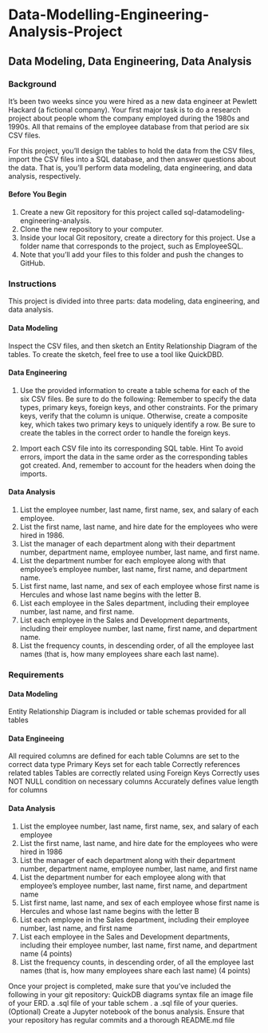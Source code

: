 # Data-Modelling-Engineering-Analysis-Project

## Data Modeling, Data Engineering, Data Analysis

### Background

  It’s been two weeks since you were hired as a new data engineer at Pewlett Hackard (a fictional company). Your first major task is to do a research project about people whom the company employed during the 1980s and 1990s. All that remains of the employee database from that period are six CSV files.
  
  For this project, you’ll design the tables to hold the data from the CSV files, import the CSV files into a SQL database, and then answer questions about the data. That is, you’ll perform data modeling, data engineering, and data analysis, respectively.
 
 
#### Before You Begin
1. Create a new Git repository for this project called sql-datamodeling-engineering-analysis. 
2. Clone the new repository to your computer.
3. Inside your local Git repository, create a directory for this project. Use a folder name that corresponds to the project, such as EmployeeSQL.
4. Note that you’ll add your files to this folder and push the changes to GitHub.



### Instructions

This project is divided into three parts: data modeling, data engineering, and data analysis.

#### Data Modeling

Inspect the CSV files, and then sketch an Entity Relationship Diagram of the tables. To create the sketch, feel free to use a tool like QuickDBD.

#### Data Engineering

1. Use the provided information to create a table schema for each of the six CSV files. Be sure to do the following:
Remember to specify the data types, primary keys, foreign keys, and other constraints.
For the primary keys, verify that the column is unique. Otherwise, create a composite key, which takes two primary keys to uniquely identify a row.
Be sure to create the tables in the correct order to handle the foreign keys.

2. Import each CSV file into its corresponding SQL table.
Hint To avoid errors, import the data in the same order as the corresponding tables got created. And, remember to account for the headers when doing the imports.

#### Data Analysis

1. List the employee number, last name, first name, sex, and salary of each employee.
2. List the first name, last name, and hire date for the employees who were hired in 1986.
3. List the manager of each department along with their department number, department name, employee number, last name, and first name.
4. List the department number for each employee along with that employee’s employee number, last name, first name, and department name.
5. List first name, last name, and sex of each employee whose first name is Hercules and whose last name begins with the letter B.
6. List each employee in the Sales department, including their employee number, last name, and first name.
7. List each employee in the Sales and Development departments, including their employee number, last name, first name, and department name.
8. List the frequency counts, in descending order, of all the employee last names (that is, how many employees share each last name).


### Requirements

#### Data Modeling

Entity Relationship Diagram is included or table schemas provided for all tables 

#### Data Engineeing 

All required columns are defined for each table 
Columns are set to the correct data type 
Primary Keys set for each table 
Correctly references related tables 
Tables are correctly related using Foreign Keys 
Correctly uses NOT NULL condition on necessary columns 
Accurately defines value length for columns

#### Data Analysis

1. List the employee number, last name, first name, sex, and salary of each employee 
2. List the first name, last name, and hire date for the employees who were hired in 1986 
3. List the manager of each department along with their department number, department name, employee number, last name, and first name 
4. List the department number for each employee along with that employee’s employee number, last name, first name, and department name 
5. List first name, last name, and sex of each employee whose first name is Hercules and whose last name begins with the letter B 
6. List each employee in the Sales department, including their employee number, last name, and first name 
7. List each employee in the Sales and Development departments, including their employee number, last name, first name, and department name (4 points)
8. List the frequency counts, in descending order, of all the employee last names (that is, how many employees share each last name) (4 points)



Once your project is completed, make sure that you’ve included the following in your git repository:
QuickDB diagrams syntax file
an image file of your ERD.
a .sql file of your table schem .
a .sql file of your queries.
(Optional) Create a Jupyter notebook of the bonus analysis.
Ensure that your repository has regular commits and a thorough README.md file
